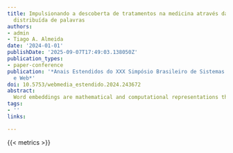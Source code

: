 ```yaml
---
title: Impulsionando a descoberta de tratamentos na medicina através da representação
  distribuída de palavras
authors:
- admin
- Tiago A. Almeida
date: '2024-01-01'
publishDate: '2025-09-07T17:49:03.138050Z'
publication_types:
- paper-conference
publication: '*Anais Estendidos do XXX Simpósio Brasileiro de Sistemas Multimídia
  e Web*'
doi: 10.5753/webmedia_estendido.2024.243672
abstract:
  Word embeddings are mathematical and computational representations that consist of high dimensional vectors capable of encoding the meaning of terms or sentences in a text. This well-established approach enhanced many Natural Language Processing applications, since it can be easily generated from large textual datasets by a different set of algorithms. In this study, we have extended a recently discovered use of word embeddings&#58; the ability to uncover potential implicit information in a corpus (also known as latent knowledge) that may not be achievable with human analysis alone. More specifically, our work combines word embeddings computed through diverse unsupervised methods in order to extract latent knowledge that could anticipate clinical discoveries in the field of medicine. By using a massive amount of scientific papers related to a high deadly cancer called Acute Myeloid Leukemia, our study shows that currently approved therapies could have been investigated earlier due to drug testing notifications issued by our framework. Therefore, our strategy collaborates to a faster drug analysis and biomedical discoveries. Details about our proposal and in-depth analysis of the results can be found in Berto et al. [2]. 
tags:
- ''
links:

---
```

{{< metrics >}}